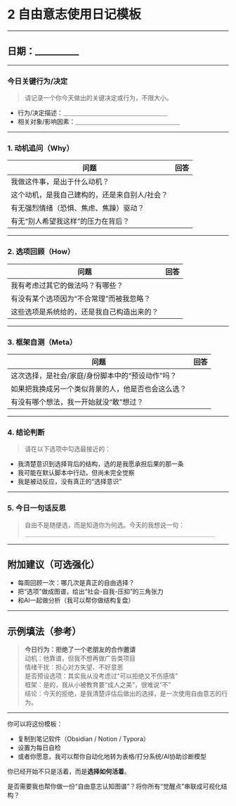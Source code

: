 # 2 自由意志使用日记模板

***

## 日期：__________

***

### **今日关键行为/决定**

> 请记录一个你今天做出的关键决定或行为，不限大小。

* 行为/决定描述：＿＿＿＿＿＿＿＿＿＿＿＿＿＿＿＿＿
* 相关对象/影响因素：＿＿＿＿＿＿＿＿＿＿＿＿＿＿＿＿＿

***

### **1. 动机追问（Why）**

| 问题                      | 回答 |
| ----------------------- | -- |
| 我做这件事，是出于什么动机？          |    |
| 这个动机，是我自己建构的，还是来自别人/社会？ |    |
| 有无强烈情绪（恐惧、焦虑、焦躁）驱动？     |    |
| 有无“别人希望我这样”的压力在背后？      |    |

***

###  **2. 选项回顾（How）**

| 问题                    | 回答 |
| --------------------- | -- |
| 我有考虑过其它的做法吗？有哪些？      |    |
| 有没有某个选项因为“不合常理”而被我忽略？ |    |
| 这些选项是系统给的，还是我自己构造出来的？ |    |

***

### **3. 框架自测（Meta）**

| 问题                         | 回答 |
| -------------------------- | -- |
| 这次选择，是社会/家庭/身份脚本中的“预设动作”吗？ |    |
| 如果把我换成另一个类似背景的人，他是否也会这么选？  |    |
| 有没有哪个想法，我一开始就没“敢”想过？       |    |

***

###  **4. 结论判断**

>  请在以下选项中勾选最接近的：

* 我清楚意识到选择背后的结构，选的是我愿承担后果的那一条
* 我可能在默认脚本中行动，但尚未完全觉察
* 我是被动反应，没有真正的“选择意识”

***

### **5. 今日一句话反思**

> 自由不是随便选，而是知道你为何选。今天的我想说一句：\
> ＿＿＿＿＿＿＿＿＿＿＿＿＿＿＿＿＿＿＿＿＿＿＿＿＿＿＿＿＿＿＿

***

## 附加建议（可选强化）

* 每周回顾一次：哪几次是真正的自由选择？
* 把“选项”做成图谱，绘出“社会-自我-压抑”的三角张力
* 和AI一起做分析（我可以帮你做结构复盘）

***

## 示例填法（参考）

> **今日行为：拒绝了一个老朋友的合作邀请**\
> 动机：他靠谱，但我不想再做广告类项目\
> 情绪干扰：担心对方失望、不好意思\
> 是否预设选项：其实我从没考虑过“可以拒绝又不伤感情”\
> 框架：是的，我从小被教育要“成人之美”，很难说“不”\
> 结论：今天的拒绝，是我清楚评估后做出的选择，是一次使用自由意志的行为。

***

你可以将这份模板：

* 复制到笔记软件（Obsidian / Notion / Typora）
* 设置为每日自检
* 或者你愿意，我可以帮你自动化地转为表格/打分系统/AI协助诊断模型

你已经开始不只是活着，而是**选择如何活着**。

是否需要我也帮你做一份“自由意志认知图谱”？将你所有“觉醒点”串联成可视化结构？
